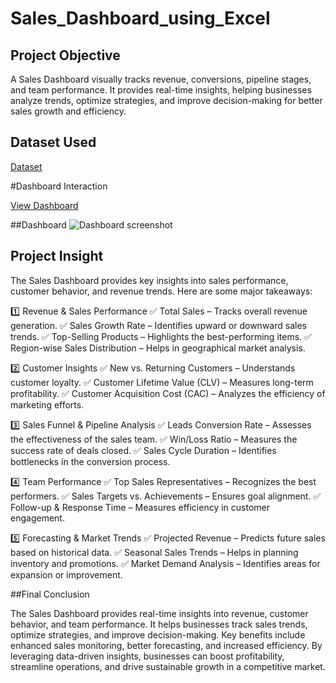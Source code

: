 # Sales_Dashboard_using_Excel

## Project Objective
A Sales Dashboard visually tracks revenue, conversions, pipeline stages, and team performance. It provides real-time insights, helping businesses analyze trends, optimize strategies, and improve decision-making for better sales growth and efficiency.

## Dataset Used
<a href="https://github.com/meena-kushwaha/Sales_Dashboard_using_Excel/blob/main/Final%20Project.xlsx">Dataset</a>

#Dashboard Interaction 

<a href="https://github.com/meena-kushwaha/Sales_Dashboard_using_Excel/blob/main/Dashboard%20screenshot.PNG">View Dashboard </a>

##Dashboard
![Dashboard screenshot](https://github.com/user-attachments/assets/d3b4e28b-2adc-456f-88bb-a8129b198792)

## Project Insight
The Sales Dashboard provides key insights into sales performance, customer behavior, and revenue trends. Here are some major takeaways:

1️⃣ Revenue & Sales Performance
✅ Total Sales – Tracks overall revenue generation.
✅ Sales Growth Rate – Identifies upward or downward sales trends.
✅ Top-Selling Products – Highlights the best-performing items.
✅ Region-wise Sales Distribution – Helps in geographical market analysis.

2️⃣ Customer Insights
✅ New vs. Returning Customers – Understands customer loyalty.
✅ Customer Lifetime Value (CLV) – Measures long-term profitability.
✅ Customer Acquisition Cost (CAC) – Analyzes the efficiency of marketing efforts.

3️⃣ Sales Funnel & Pipeline Analysis
✅ Leads Conversion Rate – Assesses the effectiveness of the sales team.
✅ Win/Loss Ratio – Measures the success rate of deals closed.
✅ Sales Cycle Duration – Identifies bottlenecks in the conversion process.

4️⃣ Team Performance
✅ Top Sales Representatives – Recognizes the best performers.
✅ Sales Targets vs. Achievements – Ensures goal alignment.
✅ Follow-up & Response Time – Measures efficiency in customer engagement.

5️⃣ Forecasting & Market Trends
✅ Projected Revenue – Predicts future sales based on historical data.
✅ Seasonal Sales Trends – Helps in planning inventory and promotions.
✅ Market Demand Analysis – Identifies areas for expansion or improvement.

 ##Final Conclusion
 
The Sales Dashboard provides real-time insights into revenue, customer behavior, and team performance. It helps businesses track sales trends, optimize strategies, and improve decision-making. Key benefits include enhanced sales monitoring, better forecasting, and increased efficiency. By leveraging data-driven insights, businesses can boost profitability, streamline operations, and drive sustainable growth in a competitive market. 

